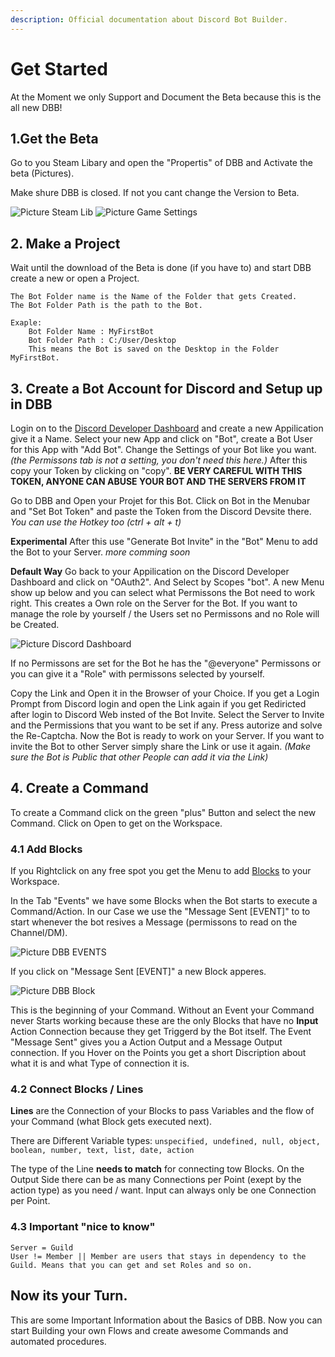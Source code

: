 ```yaml
---
description: Official documentation about Discord Bot Builder.
---
```


# Get Started

At the Moment we only Support and Document the Beta because this is the all new DBB!

## 1.Get the Beta

Go to you Steam Libary and open the "Propertis" of DBB and Activate the beta \(Pictures\).

Make shure DBB is closed. If not you cant change the Version to Beta.

![Picture Steam Lib](/assets/steam-lib.png) ![Picture Game Settings](/assets/steam-beta.png)

## 2. Make a Project

Wait until the download of the Beta is done \(if you have to\) and start DBB create a new or open a Project.

```text
The Bot Folder name is the Name of the Folder that gets Created.
The Bot Folder Path is the path to the Bot.

Exaple:
    Bot Folder Name : MyFirstBot
    Bot Folder Path : C:/User/Desktop
    This means the Bot is saved on the Desktop in the Folder MyFirstBot.
```

## 3. Create a Bot Account for Discord and Setup up in DBB

Login on to the [Discord Developer Dashboard](https://discordapp.com/developers/applications/) and create a new Appilication give it a Name. Select your new App and click on "Bot", create a Bot User for this App with "Add Bot". Change the Settings of your Bot like you want. _\(the Permissons tab is not a setting, you don't need this here.\)_ After this copy your Token by clicking on "copy". **BE VERY CAREFUL WITH THIS TOKEN, ANYONE CAN ABUSE YOUR BOT AND THE SERVERS FROM IT**

Go to DBB and Open your Projet for this Bot. Click on Bot in the Menubar and "Set Bot Token" and paste the Token from the Discord Devsite there. _You can use the Hotkey too \(ctrl + alt + t\)_

**Experimental** After this use "Generate Bot Invite" in the "Bot" Menu to add the Bot to your Server. _more comming soon_

**Default Way** Go back to your Appilication on the Discord Developer Dashboard and click on "OAuth2". And Select by Scopes "bot". A new Menu show up below and you can select what Permissons the Bot need to work right. This creates a Own role on the Server for the Bot. If you want to manage the role by yourself / the Users set no Permissons and no Role will be Created.

![Picture Discord Dashboard](/assets/discord-devboard-oauth.png)

If no Permissons are set for the Bot he has the "@everyone" Permissons or you can give it a "Role" with permissons selected by yourself.

Copy the Link and Open it in the Browser of your Choice. If you get a Login Prompt from Discord login and open the Link again if you get Rediricted after login to Discord Web insted of the Bot Invite. Select the Server to Invite and the Permissions that you want to be set if any. Press autorize and solve the Re-Captcha. Now the Bot is ready to work on your Server. If you want to invite the Bot to other Server simply share the Link or use it again. _\(Make sure the Bot is Public that other People can add it via the Link\)_

## 4. Create a Command

To create a Command click on the green "plus" Button and select the new Command. Click on Open to get on the Workspace.

### 4.1 Add Blocks

If you Rightclick on any free spot you get the Menu to add [Blocks](faq/blocks.md) to your Workspace.

In the Tab "Events" we have some Blocks when the Bot starts to execute a Command/Action. In our Case we use the "Message Sent \[EVENT\]" to to start whenever the bot resives a Message \(permissons to read on the Channel/DM\).

![Picture DBB EVENTS](/assets/dbb-events.png)

If you click on "Message Sent \[EVENT\]" a new Block apperes.

![Picture DBB Block](/assets/dbb-hover-desc.png)

This is the beginning of your Command. Without an Event your Command never Starts working because these are the only Blocks that have no **Input** Action Connection because they get Triggerd by the Bot itself. The Event "Message Sent" gives you a Action Output and a Message Output connection. If you Hover on the Points you get a short Discription about what it is and what Type of connection it is.

### 4.2 Connect Blocks / Lines

**Lines** are the Connection of your Blocks to pass Variables and the flow of your Command \(what Block gets executed next\).

There are Different Variable types: `unspecified, undefined, null, object, boolean, number, text, list, date, action`

The type of the Line **needs to match** for connecting tow Blocks. On the Output Side there can be as many Connections per Point \(exept by the action type\) as you need / want. Input can always only be one Connection per Point.

### 4.3 Important "nice to know"

```text
Server = Guild
User != Member || Member are users that stays in dependency to the Guild. Means that you can get and set Roles and so on.
```

## Now its your Turn.

This are some Important Information about the Basics of DBB. Now you can start Building your own Flows and create awesome Commands and automated procedures.


